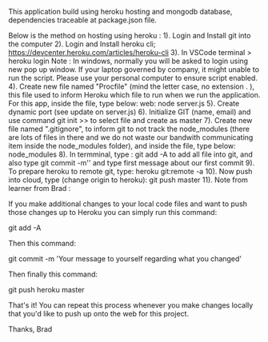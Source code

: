 This application build using heroku hosting and mongodb database, dependencies traceable at package.json file. 

Below is the method on hosting using heroku :
1). Login and Install git into the computer
2). Login and Install heroku cli; https://devcenter.heroku.com/articles/heroku-cli
3). In VSCode terminal > heroku login
    Note : In windows, normally you will be asked to login using new pop up window. If your laptop governed by company, it might unable to run the script. Please use your personal computer to ensure script enabled.
4). Create new file named "Procfile" (mind the letter case, no extension . ), this file used to inform Heroku which file to run when we run the application. For this app, inside the file, type below:
web: node server.js
5). Create dynamic port (see update on server.js)
6). Initialize GIT (name, email) and use command
git init >> to select file and create as master
7). Create new file named ".gitignore", to inform git to not track the node_modules (there are lots of files in there and we do not waste our bandwith communicating item inside the node_modules folder), and inside the file, type below:
node_modules
8). In termminal, type : git add -A to add all file into git,
and also type git commit -m'' and type first message about our first commit
9). To prepare heroku to remote git, type:
heroku git:remote -a <yourappnameinheroku>
10). Now push into cloud, type (change origin to heroku):
git push <origin> master
11). Note from learner from Brad :

If you make additional changes to your local code files and want to push those changes up to Heroku you can simply run this command:

git add -A

Then this command:

git commit -m 'Your message to yourself regarding what you changed'

Then finally this command:

git push heroku master

That's it! You can repeat this process whenever you make changes locally that you'd like to push up onto the web for this project.

Thanks,
Brad